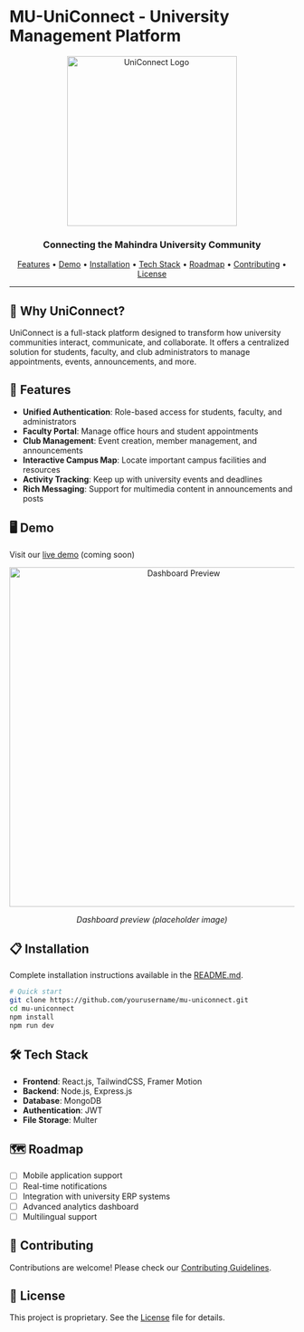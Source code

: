 # MU-UniConnect - University Management Platform

<div align="center">
  <img src="UNICONNECT.png" alt="UniConnect Logo" width="300"/>
  <br>
  <h3>Connecting the Mahindra University Community</h3>
</div>

<p align="center">
  <a href="#features">Features</a> •
  <a href="#demo">Demo</a> •
  <a href="#installation">Installation</a> •
  <a href="#tech-stack">Tech Stack</a> •
  <a href="#roadmap">Roadmap</a> •
  <a href="#contributing">Contributing</a> •
  <a href="#license">License</a>
</p>

---

## 🌟 Why UniConnect?

UniConnect is a full-stack platform designed to transform how university communities interact, communicate, and collaborate. It offers a centralized solution for students, faculty, and club administrators to manage appointments, events, announcements, and more.

## 🚀 Features

- **Unified Authentication**: Role-based access for students, faculty, and administrators
- **Faculty Portal**: Manage office hours and student appointments
- **Club Management**: Event creation, member management, and announcements
- **Interactive Campus Map**: Locate important campus facilities and resources
- **Activity Tracking**: Keep up with university events and deadlines
- **Rich Messaging**: Support for multimedia content in announcements and posts

## 🖥️ Demo

Visit our [live demo](https://mu-uniconnect.example.com) (coming soon)

<div align="center">
  <img src="./docs/screenshots/dashboard-preview.png" alt="Dashboard Preview" width="600"/>
  <p><i>Dashboard preview (placeholder image)</i></p>
</div>

## 📋 Installation

Complete installation instructions available in the [README.md](README.md).

```bash
# Quick start
git clone https://github.com/yourusername/mu-uniconnect.git
cd mu-uniconnect
npm install
npm run dev
```

## 🛠️ Tech Stack

- **Frontend**: React.js, TailwindCSS, Framer Motion
- **Backend**: Node.js, Express.js
- **Database**: MongoDB
- **Authentication**: JWT
- **File Storage**: Multer

## 🗺️ Roadmap

- [ ] Mobile application support
- [ ] Real-time notifications
- [ ] Integration with university ERP systems
- [ ] Advanced analytics dashboard
- [ ] Multilingual support

## 👥 Contributing

Contributions are welcome! Please check our [Contributing Guidelines](CONTRIBUTING.md).

## 📄 License

This project is proprietary. See the [License](License) file for details.
